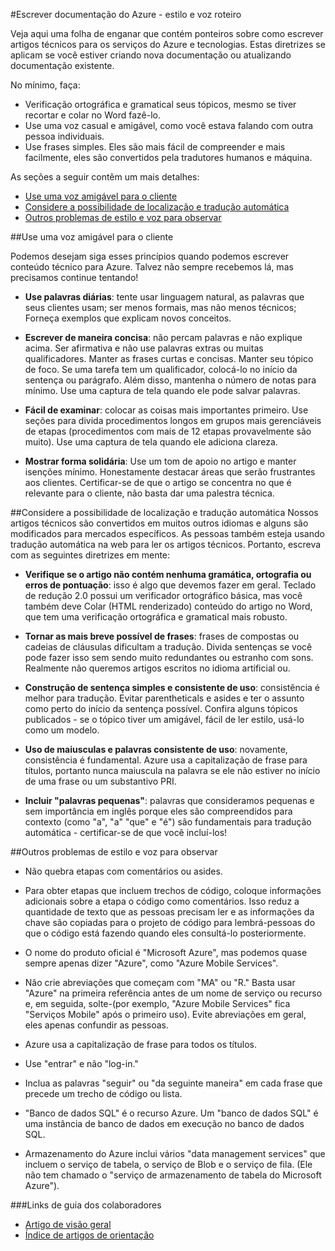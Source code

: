 <properties title="" pageTitle="Escrever documentação do Azure - estilo e voz roteiro" description="Informações de estilo e voz para ajudá-lo a criar conteúdo técnico para o Centro de documentação Azure." metaKeywords="" services="" solutions="" documentationCenter="" authors="tysonn" videoId="" scriptId="" manager="required" />

<tags ms.service="contributor-guide" ms.devlang="" ms.topic="article" ms.tgt_pltfrm="" ms.workload="" ms.date="12/16/2014" ms.author="glenga" />

#<a name="writing-azure-documentation---style-and-voice-cheat-sheet"></a>Escrever documentação do Azure - estilo e voz roteiro

Veja aqui uma folha de enganar que contém ponteiros sobre como escrever artigos técnicos para os serviços do Azure e tecnologias. Estas diretrizes se aplicam se você estiver criando nova documentação ou atualizando documentação existente.

No mínimo, faça:

- Verificação ortográfica e gramatical seus tópicos, mesmo se tiver recortar e colar no Word fazê-lo.
- Use uma voz casual e amigável, como você estava falando com outra pessoa individuais.
- Use frases simples. Eles são mais fácil de compreender e mais facilmente, eles são convertidos pela tradutores humanos e máquina.

As seções a seguir contêm um mais detalhes:

+ [Use uma voz amigável para o cliente]
+ [Considere a possibilidade de localização e tradução automática]
+ [Outros problemas de estilo e voz para observar]


##<a name="use-a-customer-friendly-voice"></a>Use uma voz amigável para o cliente

Podemos desejam siga esses princípios quando podemos escrever conteúdo técnico para Azure. Talvez não sempre recebemos lá, mas precisamos continue tentando!

- **Use palavras diárias**: tente usar linguagem natural, as palavras que seus clientes usam; ser menos formais, mas não menos técnicos; Forneça exemplos que explicam novos conceitos.

- **Escrever de maneira concisa**: não percam palavras e não explique acima. Ser afirmativa e não use palavras extras ou muitas qualificadores. Manter as frases curtas e concisas. Manter seu tópico de foco. Se uma tarefa tem um qualificador, colocá-lo no início da sentença ou parágrafo. Além disso, mantenha o número de notas para mínimo. Use uma captura de tela quando ele pode salvar palavras.

- **Fácil de examinar**: colocar as coisas mais importantes primeiro. Use seções para divida procedimentos longos em grupos mais gerenciáveis de etapas (procedimentos com mais de 12 etapas provavelmente são muito). Use uma captura de tela quando ele adiciona clareza.

- **Mostrar forma solidária**: Use um tom de apoio no artigo e manter isenções mínimo. Honestamente destacar áreas que serão frustrantes aos clientes. Certificar-se de que o artigo se concentra no que é relevante para o cliente, não basta dar uma palestra técnica.

##<a name="consider-localization-and-machine-translation"></a>Considere a possibilidade de localização e tradução automática
Nossos artigos técnicos são convertidos em muitos outros idiomas e alguns são modificados para mercados específicos. As pessoas também esteja usando tradução automática na web para ler os artigos técnicos. Portanto, escreva com as seguintes diretrizes em mente:

- **Verifique se o artigo não contém nenhuma gramática, ortografia ou erros de pontuação**: isso é algo que devemos fazer em geral. Teclado de redução 2.0 possui um verificador ortográfico básica, mas você também deve Colar (HTML renderizado) conteúdo do artigo no Word, que tem uma verificação ortográfica e gramatical mais robusto.

- **Tornar as mais breve possível de frases**: frases de compostas ou cadeias de cláusulas dificultam a tradução. Divida sentenças se você pode fazer isso sem sendo muito redundantes ou estranho com sons. Realmente não queremos artigos escritos no idioma artificial ou.

- **Construção de sentença simples e consistente de uso**: consistência é melhor para tradução. Evitar parentheticals e asides e ter o assunto como perto do início da sentença possível. Confira alguns tópicos publicados - se o tópico tiver um amigável, fácil de ler estilo, usá-lo como um modelo.

- **Uso de maiusculas e palavras consistente de uso**: novamente, consistência é fundamental. Azure usa a capitalização de frase para títulos, portanto nunca maiuscula na palavra se ele não estiver no início de uma frase ou um substantivo PRI.

- **Incluir "palavras pequenas"**: palavras que consideramos pequenas e sem importância em inglês porque eles são compreendidos para contexto (como "a", "a" "que" e "é") são fundamentais para tradução automática - certificar-se de que você incluí-los!

##<a name="other-style-and-voice-issues-to-watch-for"></a>Outros problemas de estilo e voz para observar

- Não quebra etapas com comentários ou asides.

- Para obter etapas que incluem trechos de código, coloque informações adicionais sobre a etapa o código como comentários. Isso reduz a quantidade de texto que as pessoas precisam ler e as informações da chave são copiadas para o projeto de código para lembrá-pessoas do que o código está fazendo quando eles consultá-lo posteriormente.

- O nome do produto oficial é "Microsoft Azure", mas podemos quase sempre apenas dizer "Azure", como "Azure Mobile Services".

- Não crie abreviações que começam com "MA" ou "R." Basta usar "Azure" na primeira referência antes de um nome de serviço ou recurso e, em seguida, solte-(por exemplo, "Azure Mobile Services" fica "Serviços Mobile" após o primeiro uso). Evite abreviações em geral, eles apenas confundir as pessoas.

- Azure usa a capitalização de frase para todos os títulos.

- Use "entrar" e não "log-in."

- Inclua as palavras "seguir" ou "da seguinte maneira" em cada frase que precede um trecho de código ou lista.

- "Banco de dados SQL" é o recurso Azure. Um "banco de dados SQL" é uma instância de banco de dados em execução no banco de dados SQL.

- Armazenamento do Azure inclui vários "data management services" que incluem o serviço de tabela, o serviço de Blob e o serviço de fila. (Ele não tem chamado o "serviço de armazenamento de tabela do Microsoft Azure").




###<a name="contributors-guide-links"></a>Links de guia dos colaboradores

- [Artigo de visão geral](./../README.md)
- [Índice de artigos de orientação](./contributor-guide-index.md)



<!--Anchors-->
[Use uma voz amigável para o cliente]: #use-a-customer-friendly-voice
[Considere a possibilidade de localização e tradução automática]: #consider-localization-and-machine-translation
[outros problemas de estilo e voz para observar]: #other-style-and-voice-issues-to-watch-for
